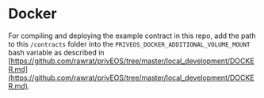 # Docker

For compiling and deploying the example contract in this repo, add the path to this `/contracts` folder into the `PRIVEOS_DOCKER_ADDITIONAL_VOLUME_MOUNT` bash variable as described in [https://github.com/rawrat/privEOS/tree/master/local_development/DOCKER.md](https://github.com/rawrat/privEOS/tree/master/local_development/DOCKER.md).